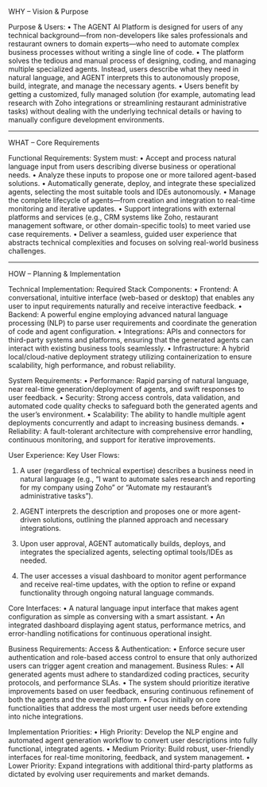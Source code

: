 WHY – Vision & Purpose

Purpose & Users: • The AGENT AI Platform is designed for users of any technical background—from non-developers like sales professionals and restaurant owners to domain experts—who need to automate complex business processes without writing a single line of code. • The platform solves the tedious and manual process of designing, coding, and managing multiple specialized agents. Instead, users describe what they need in natural language, and AGENT interprets this to autonomously propose, build, integrate, and manage the necessary agents. • Users benefit by getting a customized, fully managed solution (for example, automating lead research with Zoho integrations or streamlining restaurant administrative tasks) without dealing with the underlying technical details or having to manually configure development environments.

----------

WHAT – Core Requirements

Functional Requirements: System must: • Accept and process natural language input from users describing diverse business or operational needs. • Analyze these inputs to propose one or more tailored agent-based solutions. • Automatically generate, deploy, and integrate these specialized agents, selecting the most suitable tools and IDEs autonomously. • Manage the complete lifecycle of agents—from creation and integration to real-time monitoring and iterative updates. • Support integrations with external platforms and services (e.g., CRM systems like Zoho, restaurant management software, or other domain-specific tools) to meet varied use case requirements. • Deliver a seamless, guided user experience that abstracts technical complexities and focuses on solving real-world business challenges.

----------

HOW – Planning & Implementation

Technical Implementation: Required Stack Components: • Frontend: A conversational, intuitive interface (web-based or desktop) that enables any user to input requirements naturally and receive interactive feedback. • Backend: A powerful engine employing advanced natural language processing (NLP) to parse user requirements and coordinate the generation of code and agent configuration. • Integrations: APIs and connectors for third-party systems and platforms, ensuring that the generated agents can interact with existing business tools seamlessly. • Infrastructure: A hybrid local/cloud-native deployment strategy utilizing containerization to ensure scalability, high performance, and robust reliability.

System Requirements: • Performance: Rapid parsing of natural language, near real-time generation/deployment of agents, and swift responses to user feedback. • Security: Strong access controls, data validation, and automated code quality checks to safeguard both the generated agents and the user’s environment. • Scalability: The ability to handle multiple agent deployments concurrently and adapt to increasing business demands. • Reliability: A fault-tolerant architecture with comprehensive error handling, continuous monitoring, and support for iterative improvements.

User Experience: Key User Flows:

1. A user (regardless of technical expertise) describes a business need in natural language (e.g., “I want to automate sales research and reporting for my company using Zoho” or “Automate my restaurant’s administrative tasks”).

2. AGENT interprets the description and proposes one or more agent-driven solutions, outlining the planned approach and necessary integrations.

3. Upon user approval, AGENT automatically builds, deploys, and integrates the specialized agents, selecting optimal tools/IDEs as needed.

4. The user accesses a visual dashboard to monitor agent performance and receive real-time updates, with the option to refine or expand functionality through ongoing natural language commands.

Core Interfaces: • A natural language input interface that makes agent configuration as simple as conversing with a smart assistant. • An integrated dashboard displaying agent status, performance metrics, and error-handling notifications for continuous operational insight.

Business Requirements: Access & Authentication: • Enforce secure user authentication and role-based access control to ensure that only authorized users can trigger agent creation and management. Business Rules: • All generated agents must adhere to standardized coding practices, security protocols, and performance SLAs. • The system should prioritize iterative improvements based on user feedback, ensuring continuous refinement of both the agents and the overall platform. • Focus initially on core functionalities that address the most urgent user needs before extending into niche integrations.

Implementation Priorities: • High Priority: Develop the NLP engine and automated agent generation workflow to convert user descriptions into fully functional, integrated agents. • Medium Priority: Build robust, user-friendly interfaces for real-time monitoring, feedback, and system management. • Lower Priority: Expand integrations with additional third-party platforms as dictated by evolving user requirements and market demands.